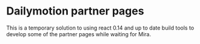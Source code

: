 Dailymotion partner pages
=========================

This is a temporary solution to using react 0.14 and up to date build tools to develop some of the partner pages while waiting for Mira.
